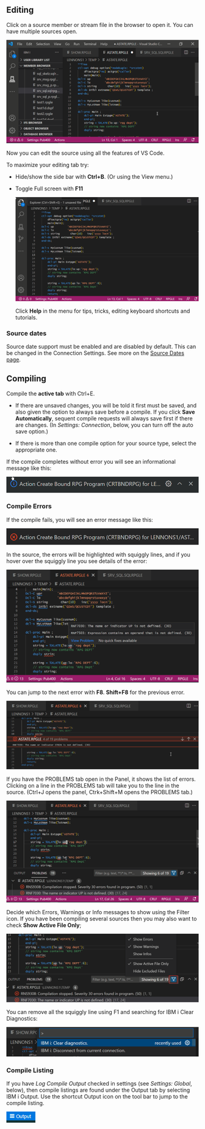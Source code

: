 ## Editing

Click on a source member or stream file in the browser to open it. You can have multiple sources open.

 ![Editing example](../../assets/EditComp-01.png)

Now you can edit the source using all the features of VS Code.

To maximize your editing tab try:

- Hide/show the side bar with **Ctrl+B**. (Or using the View menu.)
- Toggle Full screen with **F11**
  
  ![Editing max space](../../assets/EditComp-02.png)

  Click **Help** in the menu for  tips, tricks, editing keyboard shortcuts and tutorials.

### Source dates

Source date support must be enabled and are disabled by default. This can be changed in the Connection Settings. See more on the [Source Dates page](sourcedates.md).

## Compiling

Compile the **active tab** with Ctrl+E.

- If there are unsaved changes, you will be told it first must be saved, and also given the option to always save before a compile.
If you click **Save Automatically**, sequent compile requests will always save first if there are changes. (In *Settings: Connection*, below, you can turn off the auto save option.)

- If there is more than one compile option for your source type, select the appropriate one.

If the compile completes without error you will see an informational message like this:

![Compile successful](../../assets/EditComp-03.png)

### Compile Errors

If the compile fails, you will see an error message like this:

![Complile failed](../../assets/EditComp-04.png)

In the source, the errors will be highlighted with squiggly lines, and if you hover over the squiggly line you see details of the error:

![Squiggly errors](../../assets/EditComp-05.png)

You can jump to the next error with **F8**.  **Shift+F8** for the previous error.

![F8 next error](../../assets/EditComp-05A.png)

If you have the PROBLEMS tab open in the Panel, it shows the list of errors. Clicking on a line in the PROBLEMS tab will take you to the line in the source. (Ctrl+J opens the panel, Ctrk+Shift+M opens the PROBLEMS tab.)

![Problems tab](../../assets/EditComp-06.png)

Decide which Errors, Warnings or Info messages to show using the Filter icon. If you have been compiling several sources then you may also want to check **Show Active File Only**;

![Errors filter](../../assets/EditComp-07.png)

You can remove all the squiggly line using F1 and searching for IBM i Clear Diagnostics:

![Clear diagnostics](../../assets/EditComp-08.png)

### Compile Listing

If you have *Log Compile Output* checked in settings (see *Settings: Global*, below), then compile listings are found under the Output tab by selecting IBM i Output.  Use the shortcut Output icon on the tool bar to jump to the compile listing.

![Output button](../../assets/EditComp-09.png)
